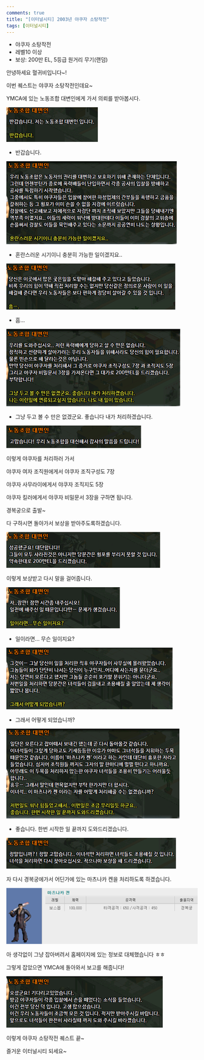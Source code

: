 ```yaml
---
comments: true
title: "[이터널시티] 2003년 야쿠자 소탕작전"
tags: [이터널시티]
---
```


- 야쿠자 소탕작전
- 레벨10 이상
- 보상: 200만 EL, 5등급 원거리 무기(랜덤)

안녕하세요 혈귀비입니다~!

이번 퀘스트는 야쿠자 소탕작전인데요~

YMCA에 있는 노동조합 대변인에게 가서 의뢰를 받아봅시다.

![eternalcity](/assets/image/eternalcity/2003/029.PNG)

- 반갑습니다.

![eternalcity](/assets/image/eternalcity/2003/030.PNG)

- 혼란스러운 시기이니 충분히 가능한 일이겠지요..

![eternalcity](/assets/image/eternalcity/2003/031.PNG)

- 흠...

![eternalcity](/assets/image/eternalcity/2003/032.PNG)

- 그냥 두고 볼 수 만은 없겠군요. 좋습니다 내가 처리하겠습니다.

![eternalcity](/assets/image/eternalcity/2003/033.PNG)

이렇게 야쿠자를 처리하러 가서

야쿠자 여자 조직원에게서 야쿠자 조직구성도 7장

야쿠자 사무라이에게서 야쿠자 조직지도 5장

야쿠자 킬러에게서 야쿠자 비밀문서 3장을 구하면 됩니다.

경복궁으로 출발~

다 구하시면 돌아가서 보상을 받아주도록하겠습니다.

![eternalcity](/assets/image/eternalcity/2003/034.PNG)

이렇게 보상받고 다시 말을 걸어줍니다.

![eternalcity](/assets/image/eternalcity/2003/035.PNG)

- 일이라면... 무슨 일이지요?

![eternalcity](/assets/image/eternalcity/2003/036.PNG)

- 그래서 어떻게 되었습니까?

![eternalcity](/assets/image/eternalcity/2003/037.PNG)

- 좋습니다. 한번 시작한 일 끝까지 도와드리겠습니다.

![eternalcity](/assets/image/eternalcity/2003/038.PNG)

자 다시 경복궁에가서 어딘가에 있는 마츠나카 켄을 처리하도록 하겠습니다.

![eternalcity](/assets/image/eternalcity/2003/039.PNG)

아 생각없이 그냥 잡아버려서 홈페이지에 있는 정보로 대체했습니다 ㅎㅎ

그렇게 잡았으면 YMCA에 돌아와서 보고를 해줍니다!

![eternalcity](/assets/image/eternalcity/2003/040.PNG)

이렇게 야쿠자 소탕작전 퀘스트 끝~

즐거운 이터널시티 되세요~